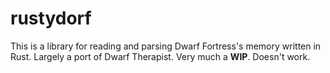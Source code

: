 # rustydorf

This is a library for reading and parsing Dwarf Fortress's memory written in Rust. Largely a port of Dwarf Therapist. Very much a **WIP**. Doesn't work.

